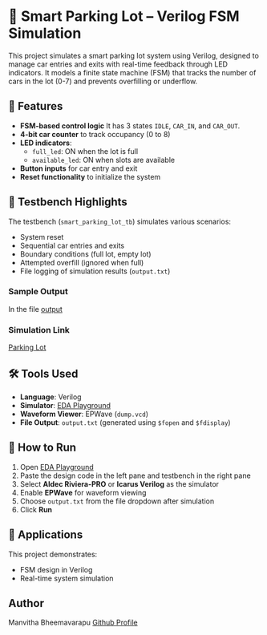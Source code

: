 
# 🚗 Smart Parking Lot – Verilog FSM Simulation

This project simulates a smart parking lot system using Verilog, designed to manage car entries and exits with real-time feedback through LED indicators. It models a finite state machine (FSM) that tracks the number of cars in the lot (0-7) and prevents overfilling or underflow.

## 🔧 Features

- **FSM-based control logic**  It has 3 states `IDLE`, `CAR_IN`, and `CAR_OUT`.
- **4-bit car counter** to track occupancy (0 to 8)
- **LED indicators**:
  - `full_led`: ON when the lot is full
  - `available_led`: ON when slots are available
- **Button inputs** for car entry and exit
- **Reset functionality** to initialize the system

## 🧪 Testbench Highlights

The testbench (`smart_parking_lot_tb`) simulates various scenarios:
- System reset
- Sequential car entries and exits
- Boundary conditions (full lot, empty lot)
- Attempted overfill (ignored when full)
- File logging of simulation results (`output.txt`)

### Sample Output


In the file [output]()

### Simulation Link

[Parking Lot]()


## 🛠️ Tools Used

- **Language**: Verilog
- **Simulator**: [EDA Playground](https://www.edaplayground.com/)
- **Waveform Viewer**: EPWave (`dump.vcd`)
- **File Output**: `output.txt` (generated using `$fopen` and `$fdisplay`)


## 🚀 How to Run

1. Open [EDA Playground](https://www.edaplayground.com/)
2. Paste the design code in the left pane and testbench in the right pane
3. Select **Aldec Riviera-PRO** or **Icarus Verilog** as the simulator
4. Enable **EPWave** for waveform viewing
5. Choose `output.txt` from the file dropdown after simulation
6. Click **Run**

## 📌 Applications

This project demonstrates:
- FSM design in Verilog
- Real-time system simulation


## Author 

Manvitha Bheemavarapu 
[Github Profile](https://github.com/Manvi1670)
